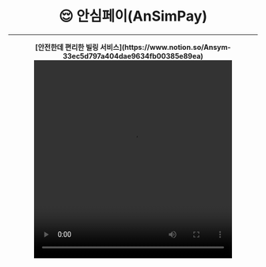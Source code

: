 <h1 align="center">😌 안심페이(AnSimPay) </h1>

---

<p align="center"><b>
 [안전한데 편리한 빌링 서비스](https://www.notion.so/Ansym-33ec5d797a404dae9634fb00385e89ea) <b>
<video width="400" height="400" controls>
  <source src="https://velog.velcdn.com/images/urtimeislimited/post/00ce3d39-44ca-430f-9bf6-295591e02343/image.mp4" type="video/mp4">
</video>

</p>


